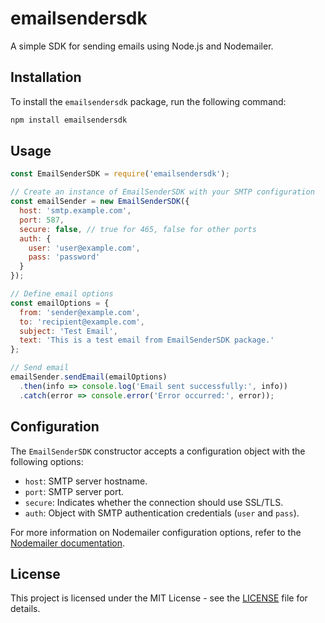 # emailsendersdk

A simple SDK for sending emails using Node.js and Nodemailer.

## Installation

To install the `emailsendersdk` package, run the following command:

```bash
npm install emailsendersdk
```

## Usage

```javascript
const EmailSenderSDK = require('emailsendersdk');

// Create an instance of EmailSenderSDK with your SMTP configuration
const emailSender = new EmailSenderSDK({
  host: 'smtp.example.com',
  port: 587,
  secure: false, // true for 465, false for other ports
  auth: {
    user: 'user@example.com',
    pass: 'password'
  }
});

// Define email options
const emailOptions = {
  from: 'sender@example.com',
  to: 'recipient@example.com',
  subject: 'Test Email',
  text: 'This is a test email from EmailSenderSDK package.'
};

// Send email
emailSender.sendEmail(emailOptions)
  .then(info => console.log('Email sent successfully:', info))
  .catch(error => console.error('Error occurred:', error));
```

## Configuration

The `EmailSenderSDK` constructor accepts a configuration object with the following options:

- `host`: SMTP server hostname.
- `port`: SMTP server port.
- `secure`: Indicates whether the connection should use SSL/TLS.
- `auth`: Object with SMTP authentication credentials (`user` and `pass`).

For more information on Nodemailer configuration options, refer to the [Nodemailer documentation](https://nodemailer.com/smtp/).

## License

This project is licensed under the MIT License - see the [LICENSE](LICENSE) file for details.
